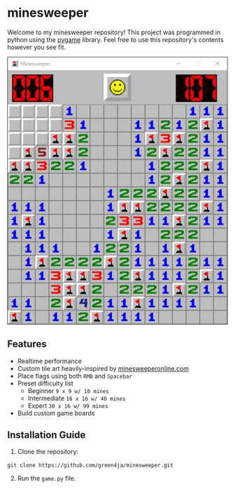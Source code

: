 # minesweeper

Welcome to my minesweeper repository! This project was programmed in python using the [pygame](https://www.pygame.org/docs/) library. Feel free to use this repository's contents however you see fit.

![Gameplay Screenshot](assets/user-facing/gameplay.png)

## Features
- Realtime performance
- Custom tile art heavily-inspired by [minesweeperonline.com](https://minesweeperonline.com)
- Place flags using both `RMB` and `Spacebar`
- Preset difficulty list
    - Beginner `9 x 9 w/ 10 mines`
    - Intermediate `16 x 16 w/ 40 mines`
    - Expert `30 x 16 w/ 99 mines`
- Build custom game boards

## Installation Guide
1. Clone the repository:
```
git clone https://github.com/green4ja/minesweeper.git
```
2. Run the `game.py` file.